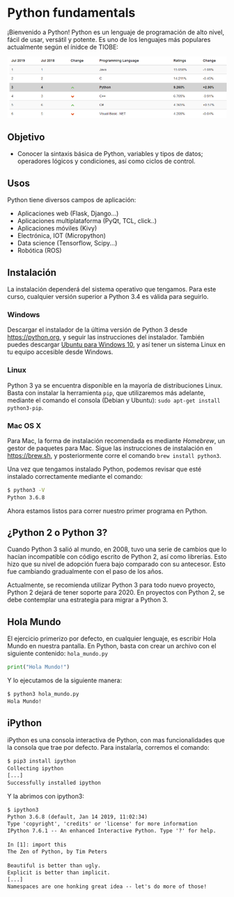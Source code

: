 # Python fundamentals

¡Bienvenido a Python! Python es un lenguaje de programación de alto nivel, fácil de usar, versátil y potente. Es uno de los lenguajes más populares actualmente según el ínidce de TIOBE:

![](../imagenes/index_tiobe.png)

## Objetivo

* Conocer la sintaxis básica de Python, variables y tipos de datos; operadores lógicos y condiciones, así como ciclos de control.

## Usos

Python tiene diversos campos de aplicación:
 - Aplicaciones web (Flask, Django...)
 - Aplicaciones multiplataforma (PyQt, TCL, click..)
 - Aplicaciones móviles (Kivy)
 - Electrónica, IOT (Micropython)
 - Data science (Tensorflow, Scipy...)
 - Robótica (ROS)

## Instalación
La instalación dependerá del sistema operativo que tengamos. Para este curso, cualquier versión superior a Python 3.4 es válida para seguirlo.

### Windows

Descargar el instalador de la última versión de Python 3 desde https://python.org, y seguir las instrucciones del instalador. También puedes descargar [Ubuntu para Windows 10](https://www.microsoft.com/es-mx/p/ubuntu/9nblggh4msv6), y así tener un sistema Linux en tu equipo accesible desde Windows.

### Linux
Python 3 ya se encuentra disponible en la mayoría de distribuciones Linux. Basta con instalar la herramienta `pip`, que utilizaremos más adelante, mediante el comando el consola (Debian y Ubuntu): `sudo apt-get install python3-pip`.

### Mac OS X
Para Mac, la forma de instalación recomendada es mediante *Homebrew*, un gestor de paquetes para Mac. Sigue las instrucciones de instalación en https://brew.sh, y posteriormente corre el comando `brew install python3`.

Una vez que tengamos instalado Python, podemos revisar que esté instalado correctamente mediante el comando:
```bash
$ python3 -V
Python 3.6.8
```
Ahora estamos listos para correr nuestro primer programa en Python.

## ¿Python 2 o Python 3?

Cuando Python 3 salió al mundo, en 2008, tuvo una serie de cambios que lo hacían incompatible con código escrito de Python 2, así como librerías. Esto hizo que su nivel de adopción fuera bajo comparado con su antecesor. Esto fue cambiando gradualmente con el paso de los años.

Actualmente, se recomienda utilizar Python 3 para todo nuevo proyecto, Python 2 dejará de tener soporte para 2020. En proyectos con Python 2, se debe contemplar una estrategia para migrar a Python 3.

## Hola Mundo
El ejercicio primerizo por defecto, en cualquier lenguaje, es escribir Hola Mundo en nuestra pantalla. En Python, basta con crear un archivo con el siguiente contenido:
`hola_mundo.py`
```python
print("Hola Mundo!")
```
Y lo ejecutamos de la siguiente manera:
```bash
$ python3 hola_mundo.py
Hola Mundo!
```

## iPython

iPython es una consola interactiva de Python, con mas funcionalidades que la consola que trae por defecto. Para instalarla, corremos el comando:

```bash
$ pip3 install ipython
Collecting ipython
[...]
Successfully installed ipython
```
Y la abrimos con ipython3:

```
$ ipython3
Python 3.6.8 (default, Jan 14 2019, 11:02:34) 
Type 'copyright', 'credits' or 'license' for more information
IPython 7.6.1 -- An enhanced Interactive Python. Type '?' for help.

In [1]: import this                                                                                                                                                                                                                                   
The Zen of Python, by Tim Peters

Beautiful is better than ugly.
Explicit is better than implicit.
[...]
Namespaces are one honking great idea -- let's do more of those!

```
